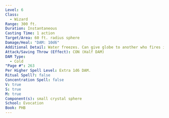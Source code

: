 ```yaml
---
Level: 6
Class:
  - Wizard
Range: 300 ft.
Duration: Instantaneous
Casting Time: 1 action
Target/Area: 60 ft. radius sphere
Damage/Heal: "DAM: 10d6"
Additional Detail: Water freezes. Can give globe to another who fires it and spell takes effect then.
Attack/Saving Throw (Effect): CON (Half DAM)
DAM Type:
  - Cold
"Page #": 263
Per Higher Spell Level: Extra 1d6 DAM.
Ritual Spell?: false
Concentration Spell: false
V: true
S: true
M: true
Component(s): small crystal sphere
School: Evocation
Book: PHB
---
```

